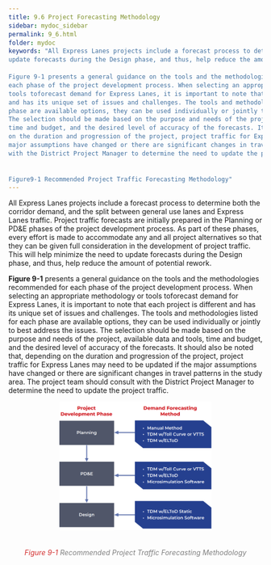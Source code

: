 ```yaml
---
title: 9.6 Project Forecasting Methodology
sidebar: mydoc_sidebar
permalink: 9_6.html
folder: mydoc
keywords: "All Express Lanes projects include a forecast process to determine both the corridor demand, and the split between general use lanes and Express Lanes traffic. Project traffic forecasts are initially prepared in the Planning or PD&amp;E phases of the project development process. As part of these phases, every effort is made to accommodate any and all project alternatives so that they can be given full consideration in the development of project traffic. This will help minimize the need to
update forecasts during the Design phase, and thus, help reduce the amount of potential rework.

Figure 9-1 presents a general guidance on the tools and the methodologies recommended for
each phase of the project development process. When selecting an appropriate methodology or 
tools toforecast demand for Express Lanes, it is important to note that each project is different 
and has its unique set of issues and challenges. The tools and methodologies listed for each 
phase are available options, they can be used individually or jointly to best address the issues. 
The selection should be made based on the purpose and needs of the project, available data and tools,
time and budget, and the desired level of accuracy of the forecasts. It should also be noted that, depending
on the duration and progression of the project, project traffic for Express Lanes may need to be updated if the
major assumptions have changed or there are significant changes in travel patterns in the study area. The project team should consult
with the District Project Manager to determine the need to update the project traffic.


Figure9-1 Recommended Project Traffic Forecasting Methodology"
---
```


<style>
  div{
    text-align: justify;
  }
</style>

All Express Lanes projects include a forecast process to determine both the corridor demand, and the split between general use lanes and Express Lanes traffic. Project traffic forecasts are initially prepared in the Planning or PD&amp;E phases of the project development process. As part of these phases, every effort is made to accommodate any and all project alternatives so that they can be given full consideration in the development of project traffic. This will help minimize the need to
update forecasts during the Design phase, and thus, help reduce the amount of potential rework.

<b>Figure 9-1</b> presents a general guidance on the tools and the methodologies recommended for
each phase of the project development process. When selecting an appropriate methodology or 
tools toforecast demand for Express Lanes, it is important to note that each project is different 
and has its unique set of issues and challenges. The tools and methodologies listed for each 
phase are available options, they can be used individually or jointly to best address the issues. 
The selection should be made based on the purpose and needs of the project, available data and tools,
time and budget, and the desired level of accuracy of the forecasts. It should also be noted that, depending
on the duration and progression of the project, project traffic for Express Lanes may need to be updated if the
major assumptions have changed or there are significant changes in travel patterns in the study area. The project team should consult
with the District Project Manager to determine the need to update the project traffic.

<center>
<img src="images/fig9_1.png" style="max-width: 60%; text-align:center; margin-bottom: 2rem" >
</center>

<div style="text-align:center; color:grey"><i><span style="color:#d32f2f;![alt text](image.png)">Figure 9-1</span> Recommended Project Traffic Forecasting Methodology</i></div> 
